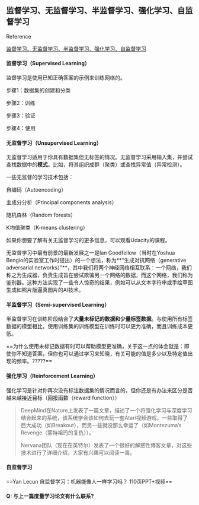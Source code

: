 ## 监督学习、无监督学习、半监督学习、强化学习、自监督学习

Reference

[监督学习、无监督学习、半监督学习、强化学习、自监督学习](https://blog.csdn.net/gdengden/article/details/84196883)

#### 监督学习（Supervised Learning）

监督学习是使用已知正确答案的示例来训练网络的。

步骤1：数据集的创建和分类

步骤2：训练

步骤3：验证

步骤4：使用

#### 无监督学习（Unsupervised Learning）

无监督学习适用于你具有数据集但无标签的情况。无监督学习采用输入集，并尝试查找数据中的**模式**。比如，将其组织成群（聚类）或查找异常值（异常检测）。

一些无监督的学习技术包括：

自编码（Autoencoding）

主成分分析（Principal components analysis）

随机森林（Random forests）

K均值聚类（K-means clustering）

如果你想要了解有关无监督学习的更多信息，可以观看Udacity的课程。

无监督学习中最有前景的最新发展之一是Ian Goodfellow（当时在Yoshua Bengio的实验室工作时提出）的一个想法，称为**“生成对抗网络（generative adversarial networks）”**，其中我们将两个神经网络相互联系：一个网络，我们称之为生成器，负责生成旨在尝试欺骗另一个网络的数据，而这个网络，我们称为鉴别器。这种方法实现了一些令人惊奇的结果，例如可以从文本字符串或手绘草图生成如照片版逼真图片的AI技术。

#### 半监督学习（Semi-supervised Learning）

半监督学习在训练阶段结合了**大量未标记的数据和少量标签数据**。与使用所有标签数据的模型相比，使用训练集的训练模型在训练时可以更为准确，而且训练成本更低。

==为什么使用未标记数据有时可以帮助模型更准确，关于这一点的体会就是：即使你不知道答案，但你也可以通过学习来知晓，有关可能的值是多少以及特定值出现的频率。?????==

#### 强化学习（Reinforcement Learning）

强化学习是针对你再次没有标注数据集的情况而言的，但你还是有办法来区分是否越来越接近目标（回报函数（reward function））

> DeepMind在Nature上发表了一篇文章，描述了一个将强化学习与深度学习结合起来的系统，该系统学会该如何去玩一套Atari视频游戏，一些取得了巨大成功（如Breakout），而另一些就没那么幸运了（如Montezuma’s Revenge（蒙特祖玛的复仇））。
>
> Nervana团队（现在在英特尔）发表了一个很好的解惑性博客文章，对这些技术进行了详细介绍，大家有兴趣可以阅读一番。
>

#### 自监督学习

==Yan Lecun 自监督学习：机器能像人一样学习吗？ 110页PPT+视频==

#### Q: 与上一篇度量学习论文有什么联系?

